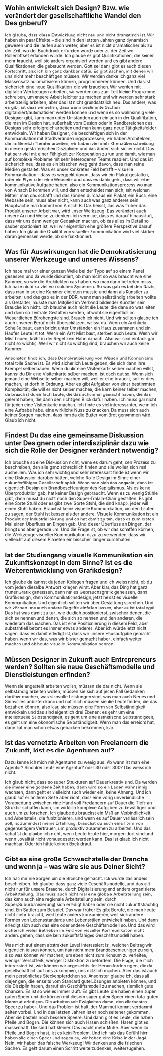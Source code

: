 ## Wohin entwickelt sich Design? Bzw. wie verändert der gesellschaftliche Wandel den Designberuf?

Ich glaube, dass diese Entwicklung nicht neu und nicht dramatisch ist. Wir haben ein paar Effekte – die sind in den letzten Jahren ganz dynamisch gewesen und die laufen auch weiter, aber es ist nicht dramatischer als zu der Zeit, wo der Buchdruck erfunden wurde oder zu der Zeit wo Rollenoffset erfunden wurde. Ich glaube es gibt Qualifikationen, die keiner mehr braucht, weil sie anders organisiert werden und es gibt andere Qualifikationen, die gebraucht werden. Gott sei dank gibt es auch diesen Fortschritt, also ich bin ganz dankbar dafür. Es gibt Sachen, mit denen wir uns nicht mehr beschäftigen müssen. Wir werden denke ich ganz viel Massensatz automatisieren können, programmieren können. Und das ist sicherlich eine neue Qualifikation, die wir brauchen. Wir werden mit digitalen Werkzeugen arbeiten, wir werden uns zum Teil kleine Programme schreiben, um unsere Arbeit leichter zu machen und wir werden sehr stark arbeitsteilig arbeiten, aber das ist nicht grundsätzlich neu. Das andere, was es gibt, ist dass wir sehen, dass wenn bestimmte Sachen digitalisiert/automatisiert werden können und wenn es so wahnsinnig viele Designer gibt, kann man unter Umständen auch einfach in der Qualifikation, die man im Design hat, außerhalb vom Design oder in Randbereichen des Designs sehr erfolgreich arbeiten und man kann ganz neue Tätigkeitsfelder entwickeln. Wir haben Designer, die beschäftigen sich in der Kommunikation mit Stadtveränderungsprozessen, wir haben Architekten, die im Bereich Theater arbeiten, wir haben viel mehr Grenzüberschreitung in diesen gestalterischen Disziplinen und das ändert sich sicher nicht. Das hat sehr viel mit einer Fähigkeit zur Kooperation zu tun und damit, wie man auf komplexe Probleme mit sehr heterogenen Teams reagiert. Und das ist sicherlich neu, dass es ein bisschen weg geht davon, dass man reine Medien gestaltet. Was es unser konkretes Feld betrifft – visuelle Kommunikation – dass es weggeht davon, dass wir ein Plakat gestalten, oder ein Flyer oder eine Webseite und dass es dahin geht, dass wir eine kommunikative Aufgabe haben, also ein Kommunikationsprozess wo man von A nach B kommen will, und dann entscheidet man sich,  mit welchen Mitteln man das schafft und das können durchaus ein Plakat, ein Buch, eine Webseite sein, muss aber nicht, kann auch was ganz anderes sein. Hauptsache man kommt von A nach B. Das heisst, das was früher das Produkt unserer Arbeit war, wird unser Werkzeug. Das verändert auch unsere Art und Weise zu denken. Ich vermute, dass es darauf hinausläuft, dass wir uns dann weniger Gedanken machen, ob das alles im Detail so sauber spationiert ist, weil wir eigentlich eine größere Perspektive darauf haben. Ich glaub die Qualität von visueller Kommunikation wird viel stärker daran gemessen werde, ob sie funktioniert. 

## Was für Auswirkungen hat die Demokratisierung unserer Werkzeuge und unseres Wissens?

Ich habe mal vor einer ganzen Weile bei der Typo auf so einem Panel gesessen und da wurde diskutiert, ob man nicht so was braucht wie eine Kammer, so wie die Architekten das haben, wo man dann beitreten muss. Ich halte nicht so viel von solchen Systemen. So was gab es bei den Nazis, dass man in so eine Kammer eintreten musste und dann als Künstler zu arbeiten; und das gab es in der DDR, wenn man selbständig arbeiten wollte als Gestalter, musste man Mitglied im Verband bildender Künstler sein. Brauche ich nicht. Ich brauche auch nicht die Leute, die dann so was leiten und dann so zentrale Gestalten werden, obwohl sie eigentlich im Wesentlichen Bürohengste sind. Brauch ich nicht. Und wir sollten glaube ich auch unseren Beruf nicht überschätzen, weisst du. Wenn ein Architekt Scheiße baut, dann bricht unter Umständen ein Haus zusammen und ein Haufen Leute ist tot. Wenn ein Arzt Mist baut, sterben auch Leute. Wenn wir Mist bauen, kräht in der Regel kein Hahn danach. Also wir sind einfach gar nicht so wichtig. Weil wir nicht so wichtig sind, brauchen wir auch keine Kammer. 

Ansonsten finde ich, dass Demokratisierung von Wissen und Können eine total tolle Sache ist. Es wird sicherlich Leute geben, die sich dann ihre Krempel selber bauen. Wenn du dir eine Visitenkarte selber machen willst, kannst du Dir eine Visitenkarte selber machen, ist doch gut so. Wenn sich jemand eine Webseite selber machen will, weil er eine braucht, soll er dies machen, ist doch in Ordnung. Aber es gibt Aufgaben von einer bestimmten Komplexität, die will er nicht selber machen, die kann keiner selber machen, da brauchst du einfach Leute, die das schonmal gemacht haben, die das gelernt haben, die dann den richtigen Blick dafür haben. Ich muss gar nicht für jeden eine Visitenkarte machen. Ich finde es viel interessanter, wenn ich eine Aufgabe habe, eine wirkliche Nuss zu knacken. Da muss sich auch keiner Sorgen machen, dass ihm da die Butter vom Brot genommen wird. Glaub ich nicht. 

## Findest Du das eine gemeinsame Diskussion unter Designern oder interdisziplinär dazu wie sich die Rolle der Designer verändert notwendig?
 
Ich brauche so eine Diskussion nicht, wenn es darum geht, den Prozess zu beschreiben, den alle ganz schrecklich finden und alle wollen sich mal ausheulen. Was ich sehr wichtig und sehr interessant finde ist wenn wir eine Diskussion darüber hätten, welche Rolle Design im Sinne einer zukunftsfähigen Gesellschaft spielt. Wenn man sich das anguckt, dann ist eigentlich Design ein Brandbeschleuniger des Kapitalismus. Als es keine Überproduktion gab, hat keiner Design gebraucht. Wenn es zu wenig Stühle gibt, dann musst du nicht noch den Super-Tralala-Chair gestalten. Es gibt eine Sorte Stuhl oder es gibt zwei Sorte Stuhl, die sind knapp, jeder will einen Stuhl haben. Brauchst keine visuelle Kommunikation, um den Leuten zu sagen, der Stuhl ist besser als der andere. Visuelle Kommunikation ist ein Produkt der Industrialisierung und es hat damit zu tun, dass es zum ersten Mal einen Überfluss an Dingen gab. Und dieser Überfluss an Dingen, der bringt uns aber gerade um. Und die Frage ist, ob wir das schaffen können, die Werkzeuge visueller Kommunikation dazu zu verwenden, dass wir vielleicht auf diesem Planeten ein bisschen länger durchhalten. 

## Ist der Studiengang visuelle Kommunikation ein Zukunftskonzept in dem Sinne? Ist es die Weiterentwicklung von Grafikdesign?

Ich glaube da kannst du jeden Kollegen fragen und ich weiss nicht, ob du vom jeden dieselbe Antwort kriegen wirst. Aber klar, das Ding hat ganz früher Grafik geheissen, dann hat es Gebrauchsgrafik geheissen, dann Grafikdesign, dann Kommunikationsdesign, jetzt heisst es visuelle Kommunikation. Und eigentlich sollten wir über Gestaltung sprechen. Und wir können uns auch andere Begriffe einfallen lassen, aber es ist total egal. Das hat was damit zu tun, wie du dich positionierst, zwischen denen, die sich so nennen und denen, die sich so nennen und den anderen, die wiederum das machen. Das ist eine Positionierung in diesem Feld, aber substantiell betont es immer etwas anderes. Aber ich würde jetzt nicht sagen, dass es damit erledigt ist, dass wir unsere Hausaufgabe gemacht haben, wenn wir das, was wir bisher gemacht haben, einfach weiter machen und ab heute visuelle Kommunikation nennen. 


## Müssen Designer in Zukunft auch Entrepreneurs werden? Sollten sie neue Geschäftsmodelle und Dienstleistungen erfinden?
 
Wenn sie angestellt arbeiten wollen, müssen sie das nicht. Wenn sie selbständig arbeiten wollen, müssen sie sich auf jeden Fall Gedanken darüber machen, was sinnvolle Leistungen sind, was man auch Neues und 
Sinnvolles anbieten kann und natürlich müssen sie die Leute finden, die das bezahlen können, also klar, sie müssen eine Form von Selbständigkeit entwickeln und das sind eigentlich drei Ebenen: es gehr um eine intellektuelle Selbständigkeit, es geht um eine ästhetische Selbständigkeit, es geht um eine ökonomische Selbständigkeit. Wenn man das erreicht hat, dann hat man schon etwas gebacken bekommen, klar. 

## Ist das vernetzte Arbeiten von Freelancern die Zukunft, löst es die Agenturen auf?

Dazu kenne ich mich mit Agenturen zu wenig aus. Ab wann ist man eine Agentur? Sind drei Leute eine Agentur? oder 30 oder 300? Das weiss ich nicht. 

Ich glaub nicht, dass so super Strukturen auf Dauer kreativ sind. Da werden sie immer eine goldene Zeit haben, dann wird so ein Laden wahnsinnig wachsen, dann geht er vielleicht auch wieder ein, keine Ahnung. Und ich glaub auf er anderen Seite aber nicht, dass eine völlig unverbindliche Verabredung zwischen eine Hand voll Freelancern auf Dauer die Tiefe an Struktur schaffen kann, um wirklich komplexe Aufgaben zu bewältigen und auch um zu forschen. Ich glaube du brauchst ein Maß an Verbindlichkeit und Arbeitsteile, die funktionieren, und wenn es auf Dauer verlässlich sein soll, ist zumindest meine Erfahrung, brauchst du auch eine Form von gegenseitigem Vertrauen, um produktiv zusammen zu arbeiten. Und das schaffst du glaube ich nicht, wenn Leute heute hier, morgen dort sind und wenn Loyalität nicht vorausgesetzt werden kann. Das ist glaub ich nicht machbar. Oder ich hätte keinen Bock drauf. 

## Gibt es eine große Schwachstelle der Branche und wenn ja – was wäre sie aus Deiner Sicht?

Ich hab mir nie Sorgen um die Branche gemacht. Ich würde das anders beschreiben. Ich glaube, dass ganz viele Geschäftsmodelle, und das gilt nicht nur für unsere Branche, durch Digitalisierung und anders organisierte Arbeitsteilung, (das muss auch nicht mal eine globale Arbeitsteilung sein, das kann auch eine regionale Arbeitsteilung sein, durch Super/Suburbanisierung) sich erledigt haben oder die nicht zukunftsträchtig sind. Ein Sattler zum Beispiel. Das war früher Es gibt Berufe, die man heute nicht mehr braucht, weil Leute anders konsumieren, weil sich andere Formen von Lebensstandards und Lebensstilen entwickelt haben. Und dann erledigt sich auch das eine oder andere Geschäftsmodell so. Und das wird sicherlich vielen Betrieben im Feld von visueller Kommunikation nicht anders gehen, dass sie kein zukunftsfähiges Geschäftsmodell haben. 

Was mich auf einem abstrakten Level interessiert ist, welchen Beitrag wir eigentlich leisten können, um halt nicht mehr Brandbeschleuniger zu sein, also was können wir machen, um eben nicht zum Konsum zu verleiten, weniger Verschleiß, weniger Distinktion zu befördern. Die Frage, die mich interessiert ist, wie können wir angesichts der Herausforderungen, die da gesellschaftlich auf uns zukommen, uns nützlich machen. Aber das ist auch mein persönliches Steckenpferdchen so. Ansonsten glaube ich, dass all diejenigen, die jenseits vom Standard gute Lösungen anbieten können, und die Disziplin haben, darauf ein Geschäftsmodell zu machen, ziemlich gute Chancen. Es ist so wie es immer läuft. Es gibt Leute, die haben einen super guten Speer und die können mit diesem super guten Speer einen total guten Mammut erledigen. Die arbeiten seit Ewigkeiten daran, den allerbesten Speer zu haben. Und das Problem ist halt, der Mammut kommt verdammt selten vorbei. Und in den letzten Jahren ist er noch seltener gekommen. Aber sie basteln noch bessere Speere. Und dann gibt es Leute, die haben Pfeile und Bogen. Die können sich auch Hasen schießen. Hasen gibt es massenhaft. Die sind halt kleiner. Das macht mehr Mühe. Aber wenn du Pfeile und Bogen hast, ist es kein Problem. Und ich hab das Gefühl hier haben alle einen Speer und sagen ey, wir haben eine Krise in der Jagd. Nein, wir haben das falsche Werkzeug! Wir denken uns die falschen Sachen. Es geht darum einen Schritt weiterzudenken, weiterzugehen.
